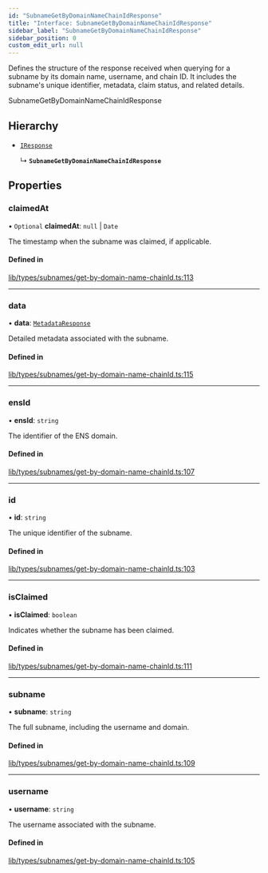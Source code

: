 ```yaml
---
id: "SubnameGetByDomainNameChainIdResponse"
title: "Interface: SubnameGetByDomainNameChainIdResponse"
sidebar_label: "SubnameGetByDomainNameChainIdResponse"
sidebar_position: 0
custom_edit_url: null
---
```


Defines the structure of the response received when querying for a subname by its domain name, username, and chain ID.
It includes the subname's unique identifier, metadata, claim status, and related details.

 SubnameGetByDomainNameChainIdResponse

## Hierarchy

- [`IResponse`](IResponse.md)

  ↳ **`SubnameGetByDomainNameChainIdResponse`**

## Properties

### claimedAt

• `Optional` **claimedAt**: ``null`` \| `Date`

The timestamp when the subname was claimed, if applicable.

#### Defined in

[lib/types/subnames/get-by-domain-name-chainId.ts:113](https://github.com/JustaName-id/JustaName-sdk/blob/610ce53/packages/@justaname.id/sdk/src/lib/types/subnames/get-by-domain-name-chainId.ts#L113)

___

### data

• **data**: [`MetadataResponse`](MetadataResponse.md)

Detailed metadata associated with the subname.

#### Defined in

[lib/types/subnames/get-by-domain-name-chainId.ts:115](https://github.com/JustaName-id/JustaName-sdk/blob/610ce53/packages/@justaname.id/sdk/src/lib/types/subnames/get-by-domain-name-chainId.ts#L115)

___

### ensId

• **ensId**: `string`

The identifier of the ENS domain.

#### Defined in

[lib/types/subnames/get-by-domain-name-chainId.ts:107](https://github.com/JustaName-id/JustaName-sdk/blob/610ce53/packages/@justaname.id/sdk/src/lib/types/subnames/get-by-domain-name-chainId.ts#L107)

___

### id

• **id**: `string`

The unique identifier of the subname.

#### Defined in

[lib/types/subnames/get-by-domain-name-chainId.ts:103](https://github.com/JustaName-id/JustaName-sdk/blob/610ce53/packages/@justaname.id/sdk/src/lib/types/subnames/get-by-domain-name-chainId.ts#L103)

___

### isClaimed

• **isClaimed**: `boolean`

Indicates whether the subname has been claimed.

#### Defined in

[lib/types/subnames/get-by-domain-name-chainId.ts:111](https://github.com/JustaName-id/JustaName-sdk/blob/610ce53/packages/@justaname.id/sdk/src/lib/types/subnames/get-by-domain-name-chainId.ts#L111)

___

### subname

• **subname**: `string`

The full subname, including the username and domain.

#### Defined in

[lib/types/subnames/get-by-domain-name-chainId.ts:109](https://github.com/JustaName-id/JustaName-sdk/blob/610ce53/packages/@justaname.id/sdk/src/lib/types/subnames/get-by-domain-name-chainId.ts#L109)

___

### username

• **username**: `string`

The username associated with the subname.

#### Defined in

[lib/types/subnames/get-by-domain-name-chainId.ts:105](https://github.com/JustaName-id/JustaName-sdk/blob/610ce53/packages/@justaname.id/sdk/src/lib/types/subnames/get-by-domain-name-chainId.ts#L105)
